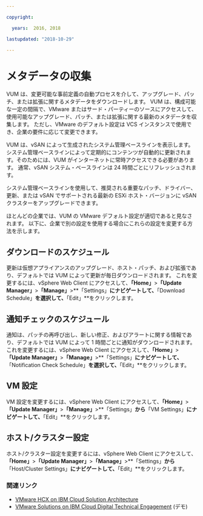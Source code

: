 ```yaml
---

copyright:

  years:  2016, 2018

lastupdated: "2018-10-29"

---
```


#	メタデータの収集

VUM は、変更可能な事前定義の自動プロセスを介して、アップグレード、パッチ、または拡張に関するメタデータをダウンロードします。 VUM は、構成可能な一定の間隔で、VMware またはサード・パーティーのソースにアクセスして、使用可能なアップグレード、パッチ、または拡張に関する最新のメタデータを収集します。 ただし、VMware のデフォルト設定は VCS インスタンスで使用でき、企業の要件に応じて変更できます。

VUM は、vSAN によって生成されたシステム管理ベースラインを表示します。 システム管理ベースラインによって定期的にコンテンツが自動的に更新されます。そのためには、VUM がインターネットに常時アクセスできる必要があります。 通常、vSAN システム・ベースラインは 24 時間ごとにリフレッシュされます。

システム管理ベースラインを使用して、推奨される重要なパッチ、ドライバー、更新、または vSAN でサポートされる最新の ESXi ホスト・バージョンに vSAN クラスターをアップグレードできます。

ほとんどの企業では、VUM の VMware デフォルト設定が適切であると見なされます。 以下に、企業で別の設定を使用する場合にこれらの設定を変更する方法を示します。

##	ダウンロードのスケジュール
更新は仮想アプライアンスのアップグレード、ホスト・パッチ、および拡張であり、デフォルトでは VUM によって更新が毎日ダウンロードされます。 これを変更するには、vSphere Web Client にアクセスして、**「Home」**>**「Update Manager」**>**「Manage」**>**「Settings」**にナビゲートして、**「Download Schedule」**を選択して、**「Edit」**をクリックします。

##	通知チェックのスケジュール
通知は、パッチの再呼び出し、新しい修正、およびアラートに関する情報であり、デフォルトでは VUM によって 1 時間ごとに通知がダウンロードされます。 これを変更するには、vSphere Web Client にアクセスして、**「Home」**>**「Update Manager」**>**「Manage」**>**「Settings」**にナビゲートして、**「Notification Check Schedule」**を選択して、**「Edit」**をクリックします。

##	VM 設定
VM 設定を変更するには、vSphere Web Client にアクセスして、**「Home」**>**「Update Manager」**>**「Manage」**>**「Settings」**から**「VM Settings」**にナビゲートして、**「Edit」**をクリックします。

##	ホスト/クラスター設定
ホスト/クラスター設定を変更するには、vSphere Web Client にアクセスして、**「Home」**>**「Update Manager」**>**「Manage」**>**「Settings」**から**「Host/Cluster Settings」**にナビゲートして、**「Edit」**をクリックします。

### 関連リンク

* [VMware HCX on IBM Cloud Solution Architecture](https://www.ibm.com/cloud/garage/files/HCX_Architecture_Design.pdf)
* [VMware Solutions on IBM Cloud Digital Technical Engagement](https://ibm-dte.mybluemix.net/ibm-vmware) (デモ)
